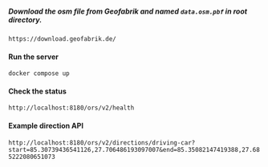 ##### Download the osm file from Geofabrik and named `data.osm.pbf` in root directory.

`https://download.geofabrik.de/`

#### Run the server

`docker compose up`

#### Check the status

`http://localhost:8180/ors/v2/health`

#### Example direction API

`http://localhost:8180/ors/v2/directions/driving-car?start=85.30739436541126,27.706486193097007&end=85.35082147419388,27.685222080651073`
